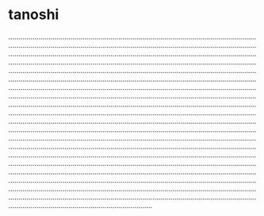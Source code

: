 # tanoshi
........................................................................................................................................................................................................................................................................................................................................................................................................................................................................................................................................................................................................................................................................................................................................................................................................................................................................................................................................................................................................................................................................................................................................................................................................................................................................................................................................................................................................................................................................................................................................................................................................................................................................................................................................................................................................................................................................................................................................................................................................................................................................................................................................................................................................................................................................................................................................................................................................................................................................................................................................................................................................................................................